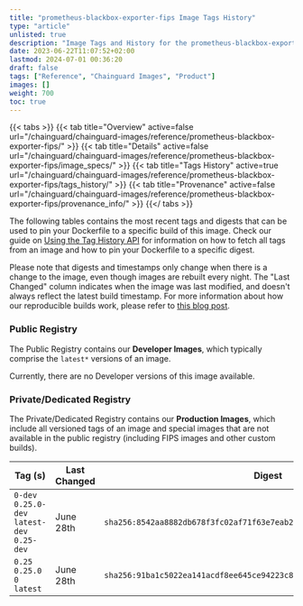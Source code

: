 ```yaml
---
title: "prometheus-blackbox-exporter-fips Image Tags History"
type: "article"
unlisted: true
description: "Image Tags and History for the prometheus-blackbox-exporter-fips Chainguard Image"
date: 2023-06-22T11:07:52+02:00
lastmod: 2024-07-01 00:36:20
draft: false
tags: ["Reference", "Chainguard Images", "Product"]
images: []
weight: 700
toc: true
---
```


{{< tabs >}}
{{< tab title="Overview" active=false url="/chainguard/chainguard-images/reference/prometheus-blackbox-exporter-fips/" >}}
{{< tab title="Details" active=false url="/chainguard/chainguard-images/reference/prometheus-blackbox-exporter-fips/image_specs/" >}}
{{< tab title="Tags History" active=true url="/chainguard/chainguard-images/reference/prometheus-blackbox-exporter-fips/tags_history/" >}}
{{< tab title="Provenance" active=false url="/chainguard/chainguard-images/reference/prometheus-blackbox-exporter-fips/provenance_info/" >}}
{{</ tabs >}}

The following tables contains the most recent tags and digests that can be used to pin your Dockerfile to a specific build of this image. Check our guide on [Using the Tag History API](/chainguard/chainguard-images/using-the-tag-history-api/) for information on how to fetch all tags from an image and how to pin your Dockerfile to a specific digest.

Please note that digests and timestamps only change when there is a change to the image, even though images are rebuilt every night. The "Last Changed" column indicates when the image was last modified, and doesn't always reflect the latest build timestamp. For more information about how our reproducible builds work, please refer to [this blog post](https://www.chainguard.dev/unchained/reproducing-chainguards-reproducible-image-builds).

### Public Registry
The Public Registry contains our **Developer Images**, which typically comprise the `latest*` versions of an image.

Currently, there are no Developer versions of this image available.

### Private/Dedicated Registry
The Private/Dedicated Registry contains our **Production Images**, which include all versioned tags of an image and special images that are not available in the public registry (including FIPS images and other custom builds).

| Tag (s)                                       | Last Changed | Digest                                                                    |
|-----------------------------------------------|--------------|---------------------------------------------------------------------------|
|  `0-dev` `0.25.0-dev` `latest-dev` `0.25-dev` | June 28th    | `sha256:8542aa8882db678f3fc02af71f63e7eab2cbf5c9f7718d7ad8116b38a0ccbc1e` |
|  `0.25` `0.25.0` `0` `latest`                 | June 28th    | `sha256:91ba1c5022ea141acdf8ee645ce94223c82f3ceb0aabf4f262885434030ba636` |


